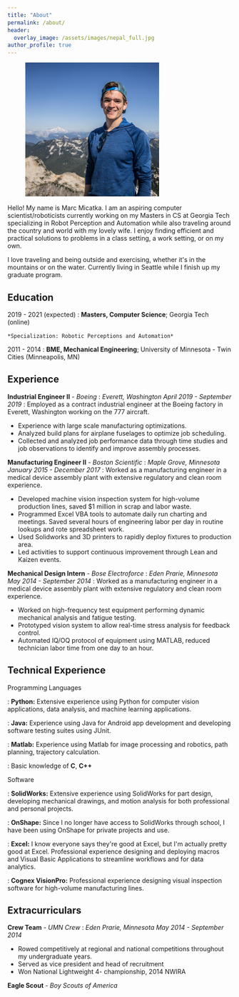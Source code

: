 ```yaml
---
title: "About"
permalink: /about/
header:
  overlay_image: /assets/images/nepal_full.jpg
author_profile: true
---
```

<figure style="width: 300px" class="align-right">
  <a href="/assets/images/about/marc_washington.jpg"><img src="/assets/images/about/marc_washington.jpg"></a>
</figure> 

Hello! My name is Marc Micatka. I am an aspiring computer scientist/roboticists currently working on my Masters in CS at Georgia Tech specializing in Robot Perception and Automation while also traveling around the country and world with my lovely wife. I enjoy finding efficient and practical solutions to problems in a class setting, a work setting, or on my own.

I love traveling and being outside and exercising, whether it's in the mountains or on the water. Currently living in Seattle while I finish up my graduate program.

Education
---------
2019 - 2021 (expected)
:   **Masters, Computer Science**; Georgia Tech (online)

    *Specialization: Robotic Perceptions and Automation*

2011 - 2014
:   **BME, Mechanical Engineering**; University of Minnesota - Twin Cities (Minneapolis, MN)

Experience
----------
**Industrial Engineer II** -    *Boeing* 
: *Everett, Washington      April 2019 - September 2019*
:  Employed as a contract industrial engineer at the Boeing factory in Everett, Washington working on the 777 aircraft.
  * Experience with large scale manufacturing optimizations.
  * Analyzed build plans for airplane fuselages to optimize job scheduling.
  * Collected and analyzed job performance data through time studies and job observations to identify and improve assembly processes.

**Manufacturing Engineer II** - *Boston Scientific*
: *Maple Grove, Minnesota   January 2015 - December 2017*
: Worked as a manufacturing engineer in a medical device assembly plant with extensive regulatory and clean room experience. 
  * Developed machine vision inspection system for high-volume production lines, saved $1 million in scrap and
labor waste.
  * Programmed Excel VBA tools to automate daily run charting and meetings. Saved several hours of
engineering labor per day in routine lookups and rote spreadsheet work.
  * Used Solidworks and 3D printers to rapidly deploy fixtures to production area.
  * Led activities to support continuous improvement through Lean and Kaizen events.

**Mechanical Design Intern** -  *Bose Electroforce*
: *Eden Prarie, Minnesota   May 2014 - September 2014*
: Worked as a manufacturing engineer in a medical device assembly plant with extensive regulatory and clean room experience. 
  * Worked on high-frequency test equipment performing dynamic mechanical analysis and fatigue testing.
  * Prototyped vision system to allow real-time stress analysis for feedback control.
  * Automated IQ/OQ protocol of equipment using MATLAB, reduced technician labor time from one day to an
hour.

Technical Experience
--------------------
Programming Languages  

: **Python:** Extensive experience using Python for computer vision applications, data analysis, and machine learning applications.  


: **Java:** Experience using Java for Android app development and developing software testing suites using JUnit.  

: **Matlab:** Experience using Matlab for image processing and robotics, path planning, trajectory calculation.  

: Basic knowledge of **C**, **C++**

Software  

: **SolidWorks:** Extensive experience using SolidWorks for part design, developing mechanical drawings, and motion analysis for both professional and personal projects.  

: **OnShape:** Since I no longer have access to SolidWorks through school, I have been using OnShape for private projects and use.  

: **Excel:** I know everyone says they're good at Excel, but I'm actually pretty good at Excel. Professional experience designing and deploying macros and Visual Basic Applications to streamline workflows and for data analytics.  


: **Cognex VisionPro:** Professional experience designing visual inspection software for high-volume manufacturing lines.

Extracurriculars
----------------------------------------
**Crew Team** -  *UMN Crew*
: *Eden Prarie, Minnesota   May 2014 - September 2014*
  * Rowed competitively at regional and national competitions throughout my undergraduate years. 
  * Served as vice president and head of recruitment
  * Won National Lightweight 4- championship, 2014 NWIRA

**Eagle Scout** -  *Boy Scouts of America*
